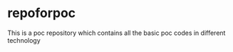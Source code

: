 # repoforpoc
This is a poc repository which contains all the basic poc codes in different technology
